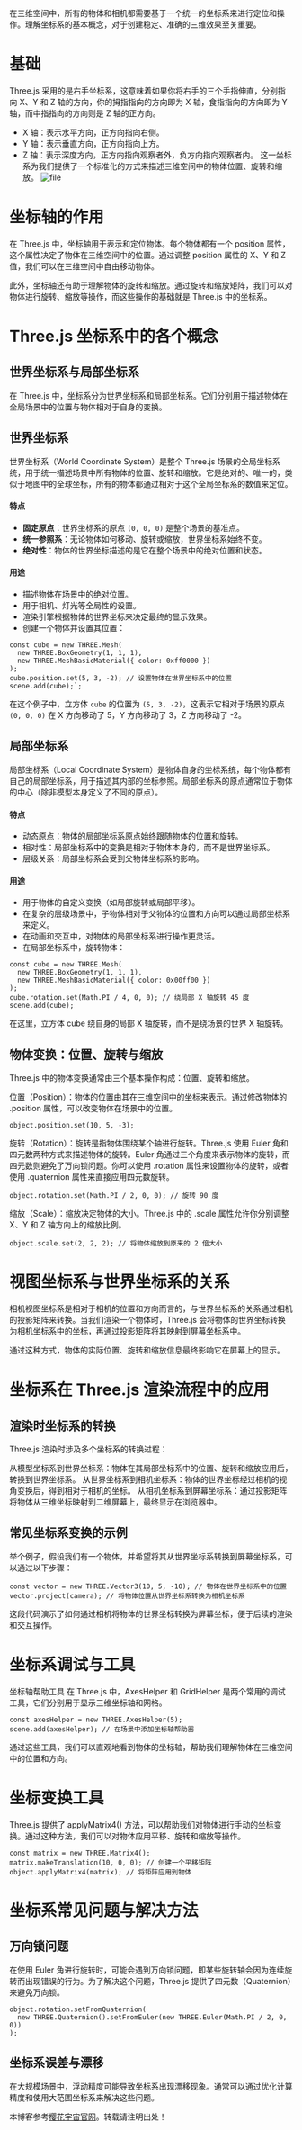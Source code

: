 
在三维空间中，所有的物体和相机都需要基于一个统一的坐标系来进行定位和操作。理解坐标系的基本概念，对于创建稳定、准确的三维效果至关重要。


# 基础


Three.js 采用的是右手坐标系，这意味着如果你将右手的三个手指伸直，分别指向 X、Y 和 Z 轴的方向，你的拇指指向的方向即为 X 轴，食指指向的方向即为 Y 轴，而中指指向的方向则是 Z 轴的正方向。


* X 轴：表示水平方向，正方向指向右侧。
* Y 轴：表示垂直方向，正方向指向上方。
* Z 轴：表示深度方向，正方向指向观察者外，负方向指向观察者内。
这一坐标系为我们提供了一个标准化的方式来描述三维空间中的物体位置、旋转和缩放。
![file](https://img2024.cnblogs.com/other/367486/202411/367486-20241126230519299-1555470577.png)


# 坐标轴的作用


在 Three.js 中，坐标轴用于表示和定位物体。每个物体都有一个 position 属性，这个属性决定了物体在三维空间中的位置。通过调整 position 属性的 X、Y 和 Z 值，我们可以在三维空间中自由移动物体。


此外，坐标轴还有助于理解物体的旋转和缩放。通过旋转和缩放矩阵，我们可以对物体进行旋转、缩放等操作，而这些操作的基础就是 Three.js 中的坐标系。


# Three.js 坐标系中的各个概念


## 世界坐标系与局部坐标系


在 Three.js 中，坐标系分为世界坐标系和局部坐标系。它们分别用于描述物体在全局场景中的位置与物体相对于自身的变换。


## 世界坐标系


世界坐标系（World Coordinate System）是整个 Three.js 场景的全局坐标系统，用于统一描述场景中所有物体的位置、旋转和缩放。它是绝对的、唯一的，类似于地图中的全球坐标，所有的物体都通过相对于这个全局坐标系的数值来定位。


#### **特点**


* **固定原点**：世界坐标系的原点 `(0, 0, 0)` 是整个场景的基准点。
* **统一参照系**：无论物体如何移动、旋转或缩放，世界坐标系始终不变。
* **绝对性**：物体的世界坐标描述的是它在整个场景中的绝对位置和状态。


#### **用途**


* 描述物体在场景中的绝对位置。
* 用于相机、灯光等全局性的设置。
* 渲染引擎根据物体的世界坐标来决定最终的显示效果。
* 创建一个物体并设置其位置：



```
const cube = new THREE.Mesh(
  new THREE.BoxGeometry(1, 1, 1),
  new THREE.MeshBasicMaterial({ color: 0xff0000 })
);
cube.position.set(5, 3, -2); // 设置物体在世界坐标系中的位置 scene.add(cube);`;

```

在这个例子中，立方体 `cube` 的位置为 `(5, 3, -2)`，这表示它相对于场景的原点 `(0, 0, 0)` 在 X 方向移动了 5，Y 方向移动了 3，Z 方向移动了 \-2。


## 局部坐标系


局部坐标系（Local Coordinate System）是物体自身的坐标系统，每个物体都有自己的局部坐标系，用于描述其内部的坐标参照。局部坐标系的原点通常位于物体的中心（除非模型本身定义了不同的原点）。


#### 特点


* 动态原点：物体的局部坐标系原点始终跟随物体的位置和旋转。
* 相对性：局部坐标系中的变换是相对于物体本身的，而不是世界坐标系。
* 层级关系：局部坐标系会受到父物体坐标系的影响。


#### 用途


* 用于物体的自定义变换（如局部旋转或局部平移）。
* 在复杂的层级场景中，子物体相对于父物体的位置和方向可以通过局部坐标系来定义。
* 在动画和交互中，对物体的局部坐标系进行操作更灵活。
* 在局部坐标系中，旋转物体：



```
const cube = new THREE.Mesh(
  new THREE.BoxGeometry(1, 1, 1),
  new THREE.MeshBasicMaterial({ color: 0x00ff00 })
);
cube.rotation.set(Math.PI / 4, 0, 0); // 绕局部 X 轴旋转 45 度
scene.add(cube);

```

在这里，立方体 cube 绕自身的局部 X 轴旋转，而不是绕场景的世界 X 轴旋转。


## 物体变换：位置、旋转与缩放


Three.js 中的物体变换通常由三个基本操作构成：位置、旋转和缩放。


位置（Position）：物体的位置由其在三维空间中的坐标来表示。通过修改物体的 .position 属性，可以改变物体在场景中的位置。



```
object.position.set(10, 5, -3);

```

旋转（Rotation）：旋转是指物体围绕某个轴进行旋转。Three.js 使用 Euler 角和四元数两种方式来描述物体的旋转。Euler 角通过三个角度来表示物体的旋转，而四元数则避免了万向锁问题。你可以使用 .rotation 属性来设置物体的旋转，或者使用 .quaternion 属性来直接应用四元数旋转。



```
object.rotation.set(Math.PI / 2, 0, 0); // 旋转 90 度

```

缩放（Scale）：缩放决定物体的大小。Three.js 中的 .scale 属性允许你分别调整 X、Y 和 Z 轴方向上的缩放比例。



```
object.scale.set(2, 2, 2); // 将物体缩放到原来的 2 倍大小

```

# 视图坐标系与世界坐标系的关系


相机视图坐标系是相对于相机的位置和方向而言的，与世界坐标系的关系通过相机的投影矩阵来转换。当我们渲染一个物体时，Three.js 会将物体的世界坐标转换为相机坐标系中的坐标，再通过投影矩阵将其映射到屏幕坐标系中。


通过这种方式，物体的实际位置、旋转和缩放信息最终影响它在屏幕上的显示。


# 坐标系在 Three.js 渲染流程中的应用


## 渲染时坐标系的转换


Three.js 渲染时涉及多个坐标系的转换过程：


从模型坐标系到世界坐标系：物体在其局部坐标系中的位置、旋转和缩放应用后，转换到世界坐标系。
从世界坐标系到相机坐标系：物体的世界坐标经过相机的视角变换后，得到相对于相机的坐标。
从相机坐标系到屏幕坐标系：通过投影矩阵将物体从三维坐标映射到二维屏幕上，最终显示在浏览器中。


## 常见坐标系变换的示例


举个例子，假设我们有一个物体，并希望将其从世界坐标系转换到屏幕坐标系，可以通过以下步骤：



```
const vector = new THREE.Vector3(10, 5, -10); // 物体在世界坐标系中的位置
vector.project(camera); // 将物体位置从世界坐标系转换为相机坐标系

```

这段代码演示了如何通过相机将物体的世界坐标转换为屏幕坐标，便于后续的渲染和交互操作。


# 坐标系调试与工具


坐标轴帮助工具
在 Three.js 中，AxesHelper 和 GridHelper 是两个常用的调试工具，它们分别用于显示三维坐标轴和网格。



```
const axesHelper = new THREE.AxesHelper(5);
scene.add(axesHelper); // 在场景中添加坐标轴帮助器

```

通过这些工具，我们可以直观地看到物体的坐标轴，帮助我们理解物体在三维空间中的位置和方向。


# 坐标变换工具


Three.js 提供了 applyMatrix4() 方法，可以帮助我们对物体进行手动的坐标变换。通过这种方法，我们可以对物体应用平移、旋转和缩放等操作。



```
const matrix = new THREE.Matrix4();
matrix.makeTranslation(10, 0, 0); // 创建一个平移矩阵
object.applyMatrix4(matrix); // 将矩阵应用到物体

```

# 坐标系常见问题与解决方法


## 万向锁问题


在使用 Euler 角进行旋转时，可能会遇到万向锁问题，即某些旋转轴会因为连续旋转而出现错误的行为。为了解决这个问题，Three.js 提供了四元数（Quaternion）来避免万向锁。



```
object.rotation.setFromQuaternion(
  new THREE.Quaternion().setFromEuler(new THREE.Euler(Math.PI / 2, 0, 0))
);

```

## 坐标系误差与漂移


在大规模场景中，浮动精度可能导致坐标系出现漂移现象。通常可以通过优化计算精度和使用大范围坐标系来解决这些问题。


 本博客参考[樱花宇宙官网](https://yzygzn.com)。转载请注明出处！

